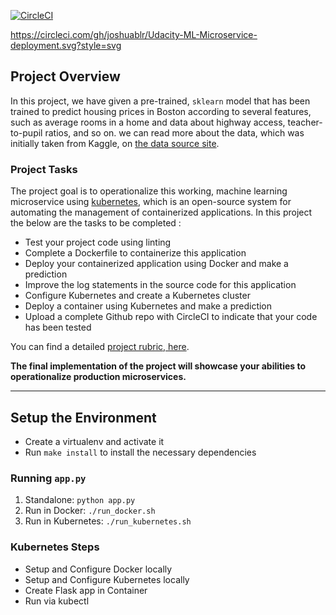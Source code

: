 [![CircleCI](https://circleci.com/gh/joshuablr/Udacity-ML-Microservice-deployment.svg?style=svg)](https://circleci.com/gh/joshuablr/Udacity-ML-Microservice-deployment)

https://circleci.com/gh/joshuablr/Udacity-ML-Microservice-deployment.svg?style=svg

## Project Overview

In this project, we have given a pre-trained, `sklearn` model that has been trained to predict housing prices in Boston according to several features, such as average rooms in a home and data about highway access, teacher-to-pupil ratios, and so on. 
we can read more about the data, which was initially taken from Kaggle, on [the data source site](https://www.kaggle.com/c/boston-housing). 

### Project Tasks

The project goal is to operationalize this working, machine learning microservice using [kubernetes](https://kubernetes.io/), which is an open-source system for automating the management of containerized applications. In this project the below are the tasks to be completed :
* Test your project code using linting
* Complete a Dockerfile to containerize this application
* Deploy your containerized application using Docker and make a prediction
* Improve the log statements in the source code for this application
* Configure Kubernetes and create a Kubernetes cluster
* Deploy a container using Kubernetes and make a prediction
* Upload a complete Github repo with CircleCI to indicate that your code has been tested

You can find a detailed [project rubric, here](https://review.udacity.com/#!/rubrics/2576/view).

**The final implementation of the project will showcase your abilities to operationalize production microservices.**

---

## Setup the Environment

* Create a virtualenv and activate it
* Run `make install` to install the necessary dependencies

### Running `app.py`

1. Standalone:  `python app.py`
2. Run in Docker:  `./run_docker.sh`
3. Run in Kubernetes:  `./run_kubernetes.sh`

### Kubernetes Steps

* Setup and Configure Docker locally
* Setup and Configure Kubernetes locally
* Create Flask app in Container
* Run via kubectl

